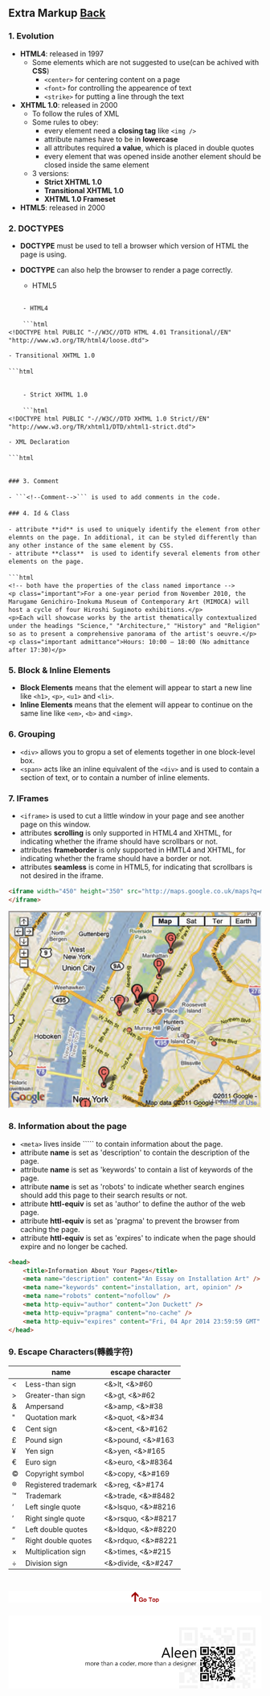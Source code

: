 ## Extra Markup [Back](./../HTML.md)

### 1. Evolution

- **HTML4**: released in 1997
	- Some elements which are not suggested to use(can be achived with **CSS**)
		- ```<center>``` for centering content on a page
		- ```<font>``` for controlling the appearence of text
		- ```<strike>``` for putting a line through the text
- **XHTML 1.0**: released in 2000
	- To follow the rules of XML
	- Some rules to obey:
		- every element need a **closing tag** like ```<img />```
		- attribute names have to be in **lowercase**
		- all attributes required **a value**, which is placed in double quotes
		- every element that was opened inside another element should be closed inside the same element
	- 3 versions:
		- **Strict XHTML 1.0**
		- **Transitional XHTML 1.0**
		- **XHTML 1.0 Frameset**
- **HTML5**: released in 2000

### 2. DOCTYPES

- **DOCTYPE** must be used to tell a browser which version of HTML the page is using.
- **DOCTYPE** can also help the browser to render a page correctly.
	- HTML5

	```html
<!DOCTYPE html>
```
	- HTML4
	
	```html
<!DOCTYPE html PUBLIC "-//W3C//DTD HTML 4.01 Transitional//EN" "http://www.w3.org/TR/html4/loose.dtd">
```

	- Transitional XHTML 1.0

	```html
<!DOCTYPE html PUBLIC "-//W3C//DTD XHTML 1.0 Transitional//EN" "http://www.w3.org/TR/xhtml1/DTD/xhtml1-transitional.dtd">
```

	- Strict XHTML 1.0

	```html
<!DOCTYPE html PUBLIC "-//W3C//DTD XHTML 1.0 Strict//EN" "http://www.w3.org/TR/xhtml1/DTD/xhtml1-strict.dtd">
```

	- XML Declaration
	
	```html
<?xml version="1.0" ?>
```

### 3. Comment

- ```<!--Comment-->``` is used to add comments in the code.

### 4. Id & Class

- attribute **id** is used to uniquely identify the element from other elemnts on the page. In additional, it can be styled differently than any other instance of the same element by CSS.
- attribute **class**  is used to identify several elements from other elements on the page.
	
```html
<!-- both have the properties of the class named importance -->
<p class="important">For a one-year period from November 2010, the Marugame Genichiro-Inokuma Museum of Contemporary Art (MIMOCA) will host a cycle of four Hiroshi Sugimoto exhibitions.</p>
<p>Each will showcase works by the artist thematically contextualized under the headings "Science," "Architecture," "History" and "Religion" so as to present a comprehensive panorama of the artist's oeuvre.</p>
<p class="important admittance">Hours: 10:00 – 18:00 (No admittance after 17:30)</p>
```

### 5. Block & Inline Elements

- **Block Elements** means that the element will appear to start a new line like ```<h1>```, ```<p>```, ```<u1>``` and ```<li>```.
- **Inline Elements** means that the element will appear to continue on the same line like ```<em>```, ```<b>``` and ```<img>```.

### 6. Grouping

- ```<div>``` allows you to gropu a set of elements together in one block-level box.
- ```<span>``` acts like an inline equivalent of the ```<div>``` and is used to contain a section of text, or to contain a number of inline elements.

### 7. IFrames

- ```<iframe>``` is used to cut a little window in your page and see another page on this window.
- attributes **scrolling** is only supported in HTML4 and XHTML, for indicating whether the iframe should have scrollbars or not.
- attributes **frameborder** is only supported in HMTL4 and XHTML, for indicating whether the frame should have a border or not.
- attributes **seamless** is come in HTML5, for indicating that scrollbars is not desired in the iframe. 

```html
<iframe width="450" height="350" src="http://maps.google.co.uk/maps?q=moma+new+york&amp;output=embed">
</iframe>
```

<img src="./iframe.png">

### 8. Information about the page

- ```<meta>``` lives inside ```<head>`` to contain information about the page.
- attribute **name** is set as 'description' to contain the description of the page.
- attribute **name** is set as 'keywords' to contain a list of keywords of the page.
- attribute **name** is set as 'robots' to indicate whether search engines should add this page to their search results or not.
- attribute **httl-equiv** is set as 'author' to define the author of the web page.
- attribute **httl-equiv** is set as 'pragma' to prevent the browser from caching the page.
- attribute **httl-equiv** is set as 'expires' to indicate when the page should expire and no longer be cached.

```html
<head>
	<title>Information About Your Pages</title>
	<meta name="description" content="An Essay on Installation Art" />
	<meta name="keywords" content="installation, art, opinion" />
	<meta name="robots" content="nofollow" />
	<meta http-equiv="author" content="Jon Duckett" />
	<meta http-equiv="pragma" content="no-cache" />
	<meta http-equiv="expires" content="Fri, 04 Apr 2014 23:59:59 GMT" />
</head>
```

### 9. Escape Characters(轉義字符)

<table>
	<thead>
		<th> </th>
		<th> name </th>
		<th> escape character </th>
	</thead>
	<tbody>
		<tr>
			<td>&#60</td>
			<td>Less-than sign</td>
			<td><&>lt, <&>#60</td>
		</tr>
		<tr>
			<td>&#62</td>
			<td>Greater-than sign</td>
			<td><&>gt, <&>#62</td>
		</tr>
		<tr>
			<td>&#38</td>
			<td>Ampersand</td>
			<td><&>amp, <&>#38</td>
		</tr>
		<tr>
			<td>&#34</td>
			<td>Quotation mark</td>
			<td><&>quot, <&>#34</td>
		</tr>
		<tr>
			<td>&#162</td>
			<td>Cent sign</td>
			<td><&>cent, <&>#162</td>
		</tr>
		<tr>
			<td>&#163</td>
			<td>Pound sign</td>
			<td><&>pound, <&>#163</td>
		</tr>
		<tr>
			<td>&#165</td>
			<td>Yen sign</td>
			<td><&>yen, <&>#165</td>
		</tr>
		<tr>
			<td>&#8364</td>
			<td>Euro sign</td>
			<td><&>euro, <&>#8364</td>
		</tr>
		<tr>
			<td>&#169</td>
			<td>Copyright symbol</td>
			<td><&>copy, <&>#169</td>
		</tr>
		<tr>
			<td>&#174</td>
			<td>Registered trademark</td>
			<td><&>reg, <&>#174</td>
		</tr>
		<tr>
			<td>&#8482</td>
			<td>Trademark</td>
			<td><&>trade, <&>#8482</td>
		</tr>
		<tr>
			<td>&#8216</td>
			<td>Left single quote</td>
			<td><&>lsquo, <&>#8216</td>
		</tr>
		<tr>
			<td>&#8217</td>
			<td>Right single quote</td>
			<td><&>rsquo, <&>#8217</td>
		</tr>
		<tr>
			<td>&#8220</td>
			<td>Left double quotes</td>
			<td><&>ldquo, <&>#8220</td>
		</tr>
		<tr>
			<td>&#8221</td>
			<td>Right double quotes</td>
			<td><&>rdquo, <&>#8221</td>
		</tr>
		<tr>
			<td>&#215</td>
			<td>Multiplication sign</td>
			<td><&>times, <&>#215</td>
		</tr>
		<tr>
			<td>&#247</td>
			<td>Division sign</td>
			<td><&>divide, <&>#247</td>
		</tr>
	<tbody>
</table>

<a href="#" style="left:200px;"><img src="./../../../pic/gotop.png"></a>
=====
<a href="http://aleen42.github.io/" target="_blank" ><img src="./../../../pic/tail.gif"></a>
